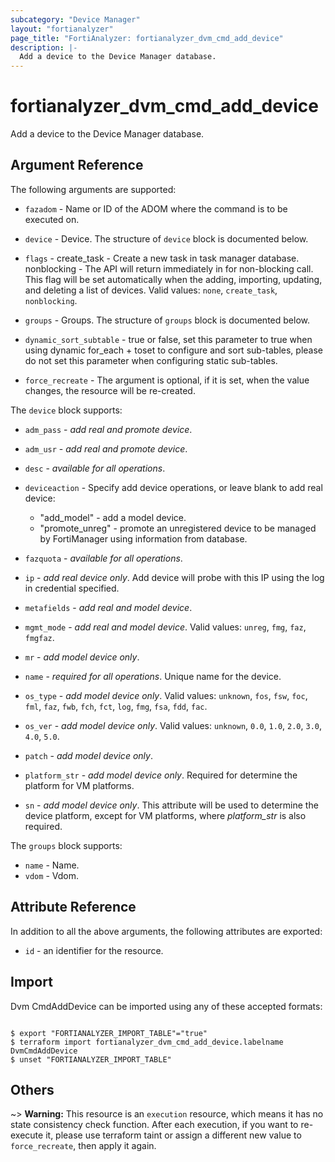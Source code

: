 ```yaml
---
subcategory: "Device Manager"
layout: "fortianalyzer"
page_title: "FortiAnalyzer: fortianalyzer_dvm_cmd_add_device"
description: |-
  Add a device to the Device Manager database.
---
```


# fortianalyzer_dvm_cmd_add_device
Add a device to the Device Manager database.

## Argument Reference


The following arguments are supported:


* `fazadom` - Name or ID of the ADOM where the command is to be executed on.
* `device` - Device. The structure of `device` block is documented below.
* `flags` - create_task - Create a new task in task manager database. nonblocking - The API will return immediately in for non-blocking call. This flag will be set automatically when the adding, importing, updating, and deleting a list of devices. Valid values: `none`, `create_task`, `nonblocking`.

* `groups` - Groups. The structure of `groups` block is documented below.
* `dynamic_sort_subtable` - true or false, set this parameter to true when using dynamic for_each + toset to configure and sort sub-tables, please do not set this parameter when configuring static sub-tables.
* `force_recreate` - The argument is optional, if it is set, when the value changes, the resource will be re-created.

The `device` block supports:

* `adm_pass` - <i>add real and promote device</i>.
* `adm_usr` - <i>add real and promote device</i>.
* `desc` - <i>available for all operations</i>.
* `deviceaction` - Specify add device operations, or leave blank to add real device:<ul><li>"add_model" - add a model device.<li>"promote_unreg" - promote an unregistered device to be managed by FortiManager using information from database.</ul>
* `fazquota` - <i>available for all operations</i>.
* `ip` - <i>add real device only</i>. Add device will probe with this IP using the log in credential specified.
* `metafields` - <i>add real and model device</i>.
* `mgmt_mode` - <i>add real and model device</i>. Valid values: `unreg`, `fmg`, `faz`, `fmgfaz`.

* `mr` - <i>add model device only</i>.
* `name` - <i>required for all operations</i>. Unique name for the device.
* `os_type` - <i>add model device only</i>. Valid values: `unknown`, `fos`, `fsw`, `foc`, `fml`, `faz`, `fwb`, `fch`, `fct`, `log`, `fmg`, `fsa`, `fdd`, `fac`.

* `os_ver` - <i>add model device only</i>. Valid values: `unknown`, `0.0`, `1.0`, `2.0`, `3.0`, `4.0`, `5.0`.

* `patch` - <i>add model device only</i>.
* `platform_str` - <i>add model device only</i>. Required for determine the platform for VM platforms.
* `sn` - <i>add model device only</i>. This attribute will be used to determine the device platform, except for VM platforms, where <i>platform_str</i> is also required.

The `groups` block supports:

* `name` - Name.
* `vdom` - Vdom.


## Attribute Reference

In addition to all the above arguments, the following attributes are exported:
* `id` - an identifier for the resource.

## Import

Dvm CmdAddDevice can be imported using any of these accepted formats:
```

$ export "FORTIANALYZER_IMPORT_TABLE"="true"
$ terraform import fortianalyzer_dvm_cmd_add_device.labelname DvmCmdAddDevice
$ unset "FORTIANALYZER_IMPORT_TABLE"
```

## Others

~> **Warning:** This resource is an `execution` resource, which means it has no state consistency check function. After each execution, if you want to re-execute it, please use terraform taint or assign a different new value to `force_recreate`, then apply it again.
